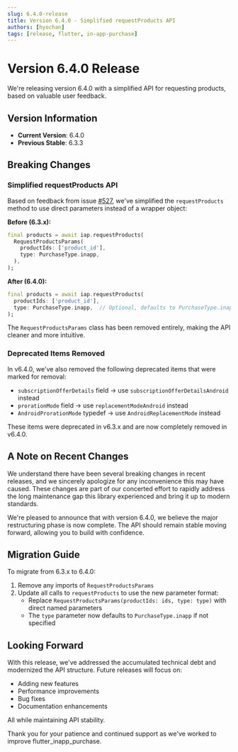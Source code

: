 ```yaml
---
slug: 6.4.0-release
title: Version 6.4.0 - Simplified requestProducts API
authors: [hyochan]
tags: [release, flutter, in-app-purchase]
---
```


# Version 6.4.0 Release

We're releasing version 6.4.0 with a simplified API for requesting products, based on valuable user feedback.

## Version Information

- **Current Version**: 6.4.0
- **Previous Stable**: 6.3.3

## Breaking Changes

### Simplified requestProducts API

Based on feedback from issue [#527](https://github.com/hyochan/flutter_inapp_purchase/issues/527), we've simplified the `requestProducts` method to use direct parameters instead of a wrapper object:

**Before (6.3.x):**

```dart
final products = await iap.requestProducts(
  RequestProductsParams(
    productIds: ['product_id'],
    type: PurchaseType.inapp,
  ),
);
```

**After (6.4.0):**

```dart
final products = await iap.requestProducts(
  productIds: ['product_id'],
  type: PurchaseType.inapp,  // Optional, defaults to PurchaseType.inapp
);
```

The `RequestProductsParams` class has been removed entirely, making the API cleaner and more intuitive.

### Deprecated Items Removed

In v6.4.0, we've also removed the following deprecated items that were marked for removal:

- `subscriptionOfferDetails` field → use `subscriptionOfferDetailsAndroid` instead
- `prorationMode` field → use `replacementModeAndroid` instead
- `AndroidProrationMode` typedef → use `AndroidReplacementMode` instead

These items were deprecated in v6.3.x and are now completely removed in v6.4.0.

## A Note on Recent Changes

We understand there have been several breaking changes in recent releases, and we sincerely apologize for any inconvenience this may have caused. These changes are part of our concerted effort to rapidly address the long maintenance gap this library experienced and bring it up to modern standards.

We're pleased to announce that with version 6.4.0, we believe the major restructuring phase is now complete. The API should remain stable moving forward, allowing you to build with confidence.

## Migration Guide

To migrate from 6.3.x to 6.4.0:

1. Remove any imports of `RequestProductsParams`
2. Update all calls to `requestProducts` to use the new parameter format:
   - Replace `RequestProductsParams(productIds: ids, type: type)` with direct named parameters
   - The `type` parameter now defaults to `PurchaseType.inapp` if not specified

## Looking Forward

With this release, we've addressed the accumulated technical debt and modernized the API structure. Future releases will focus on:

- Adding new features
- Performance improvements
- Bug fixes
- Documentation enhancements

All while maintaining API stability.

Thank you for your patience and continued support as we've worked to improve flutter_inapp_purchase.
